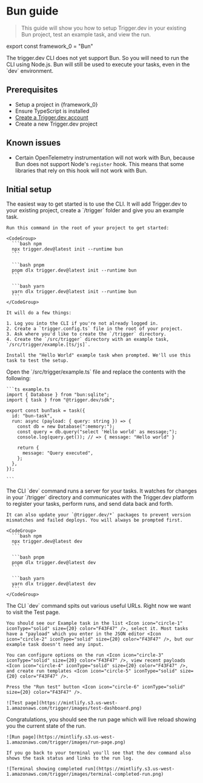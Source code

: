 # Bun guide

> This guide will show you how to setup Trigger.dev in your existing Bun project, test an example task, and view the run.

export const framework_0 = "Bun"

<Warning>
  The trigger.dev CLI does not yet support Bun. So you will need to run the CLI using Node.js.
  Bun will still be used to execute your tasks, even in the `dev` environment.
</Warning>

## Prerequisites

* Setup a project in {framework_0}
* Ensure TypeScript is installed
* [Create a Trigger.dev account](https://cloud.trigger.dev)
* Create a new Trigger.dev project

## Known issues

* Certain OpenTelemetry instrumentation will not work with Bun, because Bun does not support Node's `register` hook. This means that some libraries that rely on this hook will not work with Bun.

## Initial setup

<Steps>
  <Step title="Run the CLI `init` command">
    The easiest way to get started is to use the CLI. It will add Trigger.dev to your existing project, create a `/trigger` folder and give you an example task.

    Run this command in the root of your project to get started:

    <CodeGroup>
      ```bash npm
      npx trigger.dev@latest init --runtime bun
      ```

      ```bash pnpm
      pnpm dlx trigger.dev@latest init --runtime bun
      ```

      ```bash yarn
      yarn dlx trigger.dev@latest init --runtime bun
      ```
    </CodeGroup>

    It will do a few things:

    1. Log you into the CLI if you're not already logged in.
    2. Create a `trigger.config.ts` file in the root of your project.
    3. Ask where you'd like to create the `/trigger` directory.
    4. Create the `/src/trigger` directory with an example task, `/src/trigger/example.[ts/js]`.

    Install the "Hello World" example task when prompted. We'll use this task to test the setup.
  </Step>

  <Step title="Update example.ts to use Bun">
    Open the `/src/trigger/example.ts` file and replace the contents with the following:

    ```ts example.ts
    import { Database } from "bun:sqlite";
    import { task } from "@trigger.dev/sdk";

    export const bunTask = task({
      id: "bun-task",
      run: async (payload: { query: string }) => {
        const db = new Database(":memory:");
        const query = db.query("select 'Hello world' as message;");
        console.log(query.get()); // => { message: "Hello world" }

        return {
          message: "Query executed",
        };
      },
    });

    ```
  </Step>

  <Step title="Run the CLI `dev` command">
    The CLI `dev` command runs a server for your tasks. It watches for changes in your `/trigger` directory and communicates with the Trigger.dev platform to register your tasks, perform runs, and send data back and forth.

    It can also update your `@trigger.dev/*` packages to prevent version mismatches and failed deploys. You will always be prompted first.

    <CodeGroup>
      ```bash npm
      npx trigger.dev@latest dev
      ```

      ```bash pnpm
      pnpm dlx trigger.dev@latest dev
      ```

      ```bash yarn
      yarn dlx trigger.dev@latest dev
      ```
    </CodeGroup>
  </Step>

  <Step title="Perform a test run using the dashboard">
    The CLI `dev` command spits out various useful URLs. Right now we want to visit the Test page.

    You should see our Example task in the list <Icon icon="circle-1" iconType="solid" size={20} color="F43F47" />, select it. Most tasks have a "payload" which you enter in the JSON editor <Icon icon="circle-2" iconType="solid" size={20} color="F43F47" />, but our example task doesn't need any input.

    You can configure options on the run <Icon icon="circle-3" iconType="solid" size={20} color="F43F47" />, view recent payloads <Icon icon="circle-4" iconType="solid" size={20} color="F43F47" />, and create run templates <Icon icon="circle-5" iconType="solid" size={20} color="F43F47" />.

    Press the "Run test" button <Icon icon="circle-6" iconType="solid" size={20} color="F43F47" />.

    ![Test page](https://mintlify.s3.us-west-1.amazonaws.com/trigger/images/test-dashboard.png)
  </Step>

  <Step title="View your run">
    Congratulations, you should see the run page which will live reload showing you the current state of the run.

    ![Run page](https://mintlify.s3.us-west-1.amazonaws.com/trigger/images/run-page.png)

    If you go back to your terminal you'll see that the dev command also shows the task status and links to the run log.

    ![Terminal showing completed run](https://mintlify.s3.us-west-1.amazonaws.com/trigger/images/terminal-completed-run.png)
  </Step>
</Steps>
